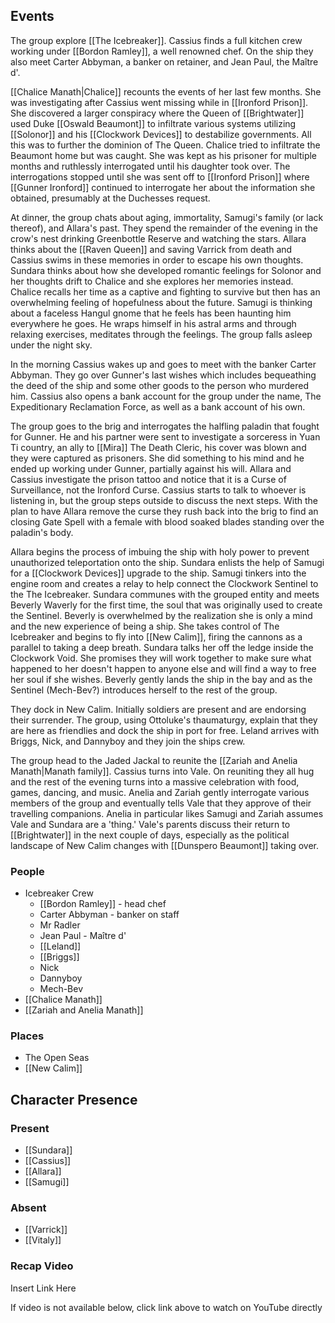 ## Events
The group explore [[The Icebreaker]]. Cassius finds a full kitchen crew working under [[Bordon Ramley]], a well renowned chef. On the ship they also meet Carter Abbyman, a banker on retainer, and Jean Paul, the Maître d'. 

[[Chalice Manath|Chalice]] recounts the events of her last few months. She was investigating after Cassius went missing while in [[Ironford Prison]]. She discovered a larger conspiracy where the Queen of [[Brightwater]] used Duke [[Oswald Beaumont]] to infiltrate various systems utilizing [[Solonor]] and his [[Clockwork Devices]] to destabilize governments. All this was to further the dominion of The Queen. Chalice tried to infiltrate the Beaumont home but was caught. She was kept as his prisoner for multiple months and ruthlessly interrogated until his daughter took over. The interrogations stopped until she was sent off to [[Ironford Prison]] where [[Gunner Ironford]] continued to interrogate her about the information she obtained, presumably at the Duchesses request. 

At dinner, the group chats about aging, immortality, Samugi's family (or lack thereof), and Allara's past. They spend the remainder of the evening in the crow's nest drinking Greenbottle Reserve and watching the stars. Allara thinks about the [[Raven Queen]] and saving Varrick from death and Cassius swims in these memories in order to escape his own thoughts. Sundara thinks about how she developed romantic feelings for Solonor and her thoughts drift to Chalice and she explores her memories instead. Chalice recalls her time as a captive and fighting to survive but then has an overwhelming feeling of hopefulness about the future. Samugi is thinking about a faceless Hangul gnome that he feels has been haunting him everywhere he goes. He wraps himself in his astral arms and through relaxing exercises, meditates through the feelings. The group falls asleep under the night sky.

In the morning Cassius wakes up and goes to meet with the banker Carter Abbyman. They go over Gunner's last wishes which includes bequeathing the deed of the ship and some other goods to the person who murdered him. Cassius also opens a bank account for the group under the name, The Expeditionary Reclamation Force, as well as a bank account of his own. 

The group goes to the brig and interrogates the halfling paladin that fought for Gunner. He and his partner were sent to investigate a sorceress in Yuan Ti country, an ally to [[Mira]] The Death Cleric, his cover was blown and they were captured as prisoners. She did something to his mind and he ended up working under Gunner, partially against his will. Allara and Cassius investigate the prison tattoo and notice that it is a Curse of Surveillance, not the Ironford Curse. Cassius starts to talk to whoever is listening in, but the group steps outside to discuss the next steps. With the plan to have Allara remove the curse they rush back into the brig to find an closing Gate Spell with a female with blood soaked blades standing over the paladin's body. 

Allara begins the process of imbuing the ship with holy power to prevent unauthorized teleportation onto the ship. Sundara enlists the help of Samugi for a [[Clockwork Devices]] upgrade to the ship. Samugi tinkers into the engine room and creates a relay to help connect the Clockwork Sentinel to the The Icebreaker. Sundara communes with the grouped entity and meets Beverly Waverly for the first time, the soul that was originally used to create the Sentinel. Beverly is overwhelmed by the realization she is only a mind and the new experience of being a ship. She takes control of The Icebreaker and begins to fly into [[New Calim]], firing the cannons as a parallel to taking a deep breath. Sundara talks her off the ledge inside the Clockwork Void. She promises they will work together to make sure what happened to her doesn't happen to anyone else and will find a way to free her soul if she wishes. Beverly gently lands the ship in the bay and as the Sentinel (Mech-Bev?) introduces herself to the rest of the group. 

They dock in New Calim. Initially soldiers are present and are endorsing their surrender. The group, using Ottoluke's thaumaturgy, explain that they are here as friendlies and dock the ship in port for free. Leland arrives with Briggs, Nick, and Dannyboy and they join the ships crew.

The group head to the Jaded Jackal to reunite the [[Zariah and Anelia Manath|Manath family]]. Cassius turns into Vale. On reuniting they all hug and the rest of the evening turns into a massive celebration with food, games, dancing, and music. Anelia and Zariah gently interrogate various members of the group and eventually tells Vale that they approve of their travelling companions. Anelia in particular likes Samugi and Zariah assumes Vale and Sundara are a 'thing.' Vale's parents discuss their return to [[Brightwater]] in the next couple of days, especially as the political landscape of New Calim changes with [[Dunspero Beaumont]] taking over.

### People
- Icebreaker Crew
	- [[Bordon Ramley]] - head chef
	- Carter Abbyman - banker on staff
	- Mr Radler
	- Jean Paul - Maître d' 
	- [[Leland]] 
	- [[Briggs]] 
	- Nick
	- Dannyboy
	- Mech-Bev
- [[Chalice Manath]] 
- [[Zariah and Anelia Manath]] 

### Places 
- The Open Seas 
- [[New Calim]] 

## Character Presence 
### Present
- [[Sundara]] 
- [[Cassius]] 
- [[Allara]] 
- [[Samugi]] 

### Absent
- [[Varrick]] 
- [[Vitaly]] 

### Recap Video
Insert Link Here

If video is not available below, click link above to watch on YouTube directly